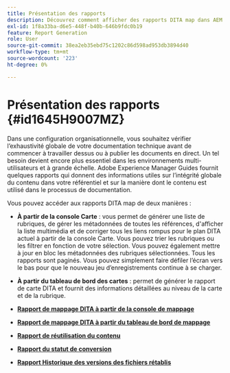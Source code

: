 ```yaml
---
title: Présentation des rapports
description: Découvrez comment afficher des rapports DITA map dans AEM Guides.
exl-id: 1f8a33ba-d6e5-448f-b40b-646b9fdc0b19
feature: Report Generation
role: User
source-git-commit: 38ea2eb35ebd75c1202c86d598ad953db3894d40
workflow-type: tm+mt
source-wordcount: '223'
ht-degree: 0%

---
```


# Présentation des rapports {#id1645H9007MZ}

Dans une configuration organisationnelle, vous souhaitez vérifier l’exhaustivité globale de votre documentation technique avant de commencer à travailler dessus ou à publier les documents en direct. Un tel besoin devient encore plus essentiel dans les environnements multi-utilisateurs et à grande échelle. Adobe Experience Manager Guides fournit quelques rapports qui donnent des informations utiles sur l’intégrité globale du contenu dans votre référentiel et sur la manière dont le contenu est utilisé dans le processus de documentation.

Vous pouvez accéder aux rapports DITA map de deux manières :

- **À partir de la console Carte** : vous permet de générer une liste de rubriques, de gérer les métadonnées de toutes les références, d&#39;afficher la liste multimédia et de corriger tous les liens rompus pour le plan DITA actuel à partir de la console Carte. Vous pouvez trier les rubriques ou les filtrer en fonction de votre sélection. Vous pouvez également mettre à jour en bloc les métadonnées des rubriques sélectionnées. Tous les rapports sont paginés. Vous pouvez simplement faire défiler l’écran vers le bas pour que le nouveau jeu d’enregistrements continue à se charger.

- **À partir du tableau de bord des cartes** : permet de générer le rapport de carte DITA et fournit des informations détaillées au niveau de la carte et de la rubrique.

- **[Rapport de mappage DITA à partir de la console de mappage](reports-web-editor.md)**

- **[Rapport de mappage DITA à partir du tableau de bord de mappage](reports-ditamap.md)**

- **[Rapport de réutilisation du contenu](reports-content-reuse.md)**

- **[Rapport du statut de conversion](reports-convertion-status.md)**

- **[Rapport Historique des versions des fichiers rétablis](reports-reverted-file-version-history.md)**
